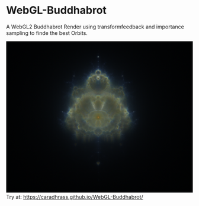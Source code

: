 # WebGL-Buddhabrot
A WebGL2 Buddhabrot Render using transformfeedback and importance sampling to finde the best Orbits.




 ![Alt text](budhha1.PNG?raw=true "Example")
 Try at: https://caradhrass.github.io/WebGL-Buddhabrot/